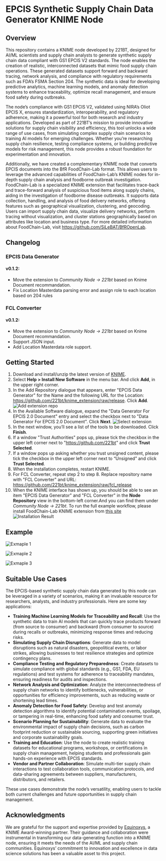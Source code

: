 # EPCIS Synthetic Supply Chain Data Generator KNIME Node

## Overview
This repository contains a KNIME node developed by 221BT, designed for AI/ML scientists and supply chain analysts to generate synthetic supply chain data compliant with GS1 EPCIS V2 standards. The node enables the creation of realistic, interconnected datasets that mimic food supply chain operations. These generated datasets support forward and backward tracing, network analysis, and compliance with regulatory requirements such as FDA’s FSMA Section 204. The synthetic data is ideal for developing predictive analytics, machine learning models, and anomaly detection systems to enhance traceability, optimize recall management, and ensure food safety during outbreaks.

The node’s compliance with GS1 EPCIS V2, validated using NIRA’s Oliot EPCIS X, ensures standardization, interoperability, and regulatory adherence, making it a powerful tool for both research and industry applications. Developed as part of 221BT’s mission to provide innovative solutions for supply chain visibility and efficiency, this tool unlocks a wide range of use cases, from simulating complex supply chain scenarios to training AI models for emerging challenges. Whether you’re researching supply chain resilience, testing compliance systems, or building predictive models for risk management, this node provides a robust foundation for experimentation and innovation.

Additionally, we have created a complementary KNIME node that converts EPCIS documents into the BfR FoodChain-Lab format. This allows users to leverage the advanced capabilities of FoodChain-Lab’s KNIME nodes for in-depth supply chain analysis and foodborne outbreak investigation. FoodChain-Lab is a specialized KNIME extension that facilitates trace-back and trace-forward analysis of suspicious food items along supply chains, aiding in the investigation of foodborne disease outbreaks. It supports data collection, handling, and analysis of food delivery networks, offering features such as geographical visualization, clustering, and geocoding. Users can import supply chain data, visualize delivery networks, perform tracing without visualization, and cluster stations geographically based on attributes like location and business type. For more detailed information about FoodChain-Lab, visit https://github.com/SiLeBAT/BfROpenLab.

## Changelog
### EPCIS Data Generator
#### v0.1.2:
- Move the extension to *Community Node -> 221bt* based on Knime Document recommandation.
- Fix Location Masterdata parsing error and assign role to each location based on 204 rules

### FCL Converter
#### v0.1.2:
- Move the extension to *Community Node -> 221bt* based on Knime Document recommandation.
- Support JSON input.
- Add Location Masterdata role support.

## Getting Started

1. Download and install/unzip the latest version of [KNIME](https://www.knime.com/downloads).
2. Select **Help > Install New Software** in the menu bar. And click **Add**, in the upper right corner.
3. In the Add Repository dialogue that appears, enter "EPCIS Data Generator" for the Name and the following URL for the Location: https://github.com/221bt/knime_extension/raw/release. Click **Add**.
![Add extension repo](img/Step_3.png)
4. In the Available Software dialogue, expand the "Data Generator For EPCIS 2.0 Document" entry and select the checkbox next to "Data Generator For EPCIS 2.0 Document". Click **Next**.
![Select extension](img/Step_4.png)
5. In the next window, you’ll see a list of the tools to be downloaded. Click **Finish**.
6. If a window "Trust Authorities" pops up, please tick the checkbox in the upper left corner next to "https://github.com/221bt" and click **Trust Selected**.
7. If a window pops up asking whether you trust unsigned content, please tick the checkbox in the upper left corner next to “Unsigned” and click **Trust Selected**.
8. When the installation completes, restart KNIME.
10. For FCL Converter, repeat step 2 to step 8. Replace repository name with "FCL Converter" and URL: https://github.com/221bt/knime_extension/raw/fcl_release
9. When the KNIME interface has shown up, you should be able to see an item "EPCIS Data Generator" and "FCL Converter" in the **Node Repository** view in the bottom-left corner.And you can find them under *Community Node -> 221bt*. To run the full example workflow, please install FoodChain-Lab KNIME extension from [this site](https://foodrisklabs.bfr.bund.de/installation/)
![Installation Result](img/Step_9.png)


## Example
![Exmaple 1](img/Example_1.png)

![Exmaple 2](img/Example_2.png)

![Exmaple 3](img/Example_3.png)

## Suitable Use Cases
The EPCIS-based synthetic supply chain data generated by this node can be leveraged in a variety of scenarios, making it an invaluable resource for researchers, analysts, and industry professionals. Here are some key applications:

- **Training Machine Learning Models for Traceability and Recall**: Use the synthetic data to train AI models that can quickly trace products forward (from source to consumer) and backward (from consumer to source) during recalls or outbreaks, minimizing response times and reducing risks.
- **Simulating Supply Chain Disruptions**: Generate data to model disruptions such as natural disasters, geopolitical events, or labor strikes, allowing businesses to test resilience strategies and optimize contingency plans.
- **Compliance Testing and Regulatory Preparedness**: Create datasets to simulate compliance with global standards (e.g., GS1, FDA, EU regulations) and test systems for adherence to traceability mandates, ensuring readiness for audits and inspections.
- **Network Analysis and Optimization**: Analyze the interconnectedness of supply chain networks to identify bottlenecks, vulnerabilities, or opportunities for efficiency improvements, such as reducing waste or shortening lead times.
- **Anomaly Detection for Food Safety**: Develop and test anomaly detection algorithms to identify potential contamination events, spoilage, or tampering in real-time, enhancing food safety and consumer trust.
- **Scenario Planning for Sustainability**: Generate data to evaluate the environmental impact of supply chain decisions, such as carbon footprint reduction or sustainable sourcing, supporting green initiatives and corporate sustainability goals.
- **Training and Education**: Use the node to create realistic training datasets for educational programs, workshops, or certifications in supply chain management, helping students and professionals gain hands-on experience with EPCIS standards.
- **Vendor and Partner Collaboration**: Simulate multi-tier supply chain interactions to test collaboration tools, communication protocols, and data-sharing agreements between suppliers, manufacturers, distributors, and retailers.

These use cases demonstrate the node’s versatility, enabling users to tackle both current challenges and future opportunities in supply chain management.

## Acknowledgments
We are grateful for the support and expertise provided by [Equinoxys](https://equinoxys.com/), a KNIME Award-winning partner. Their guidance and collaboration were instrumental in transforming our data-generating function into a KNIME node, ensuring it meets the needs of the AI/ML and supply chain communities. Equinoxys’ commitment to innovation and excellence in data science solutions has been a valuable asset to this project.

